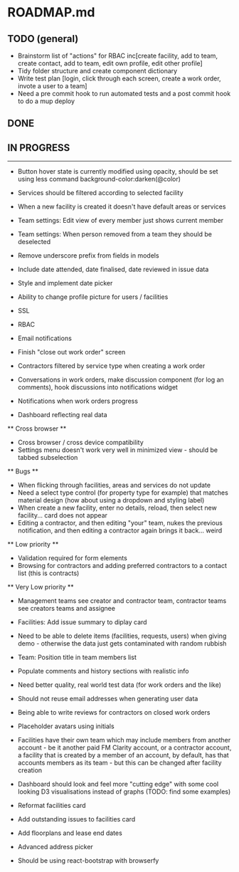 ROADMAP.md
==========

TODO (general)
--------------
* Brainstorm list of "actions" for RBAC inc[create facility, add to team, create contact, add to team, edit own profile, edit other profile]
* Tidy folder structure and create component dictionary 
* Write test plan [login, click through each screen, create a work order, invote a user to a team]
* Need a pre commit hook to run automated tests and a post commit hook to do a mup deploy

DONE
----

IN PROGRESS
-----------

-----------
* Button hover state is currently modified using opacity, should be set using less command background-color:darken(@color)
* Services should be filtered according to selected facility
* When a new facility is created it doesn't have default areas or services
* Team settings: Edit view of every member just shows current member
* Team settings: When person removed from a team they should be deselected

* Remove underscore prefix from fields in models
* Include date attended, date finalised, date reviewed in issue data
* Style and implement date picker
* Ability to change profile picture for users / facilities
* SSL
* RBAC
* Email notifications
* Finish "close out work order" screen
* Contractors filtered by service type when creating a work order
* Conversations in work orders, make discussion component (for log an comments), hook discussions into notifications widget
* Notifications when work orders progress
* Dashboard reflecting real data

** Cross browser **

* Cross browser / cross device compatibility
* Settings menu doesn't work very well in minimized view - should be tabbed subselection

** Bugs **

* When flicking through facilities, areas and services do not update
* Need a select type control (for property type for example) that matches material design (how about using a dropdown and styling label)
* When create a new facility, enter no details, reload, then select new facility... card does not appear
* Editing a contractor, and then editing "your" team, nukes the previous notification, and then editing a contractor again brings it back... weird

** Low priority **

* Validation required for form elements
* Browsing for contractors and adding preferred contractors to a contact list (this is contracts)

** Very Low priority **

* Management teams see creator and contractor team, contractor teams see creators teams and assignee
* Facilities: Add issue summary to diplay card
* Need to be able to delete items (facilities, requests, users) when giving demo - otherwise the data just gets contaminated with random rubbish
* Team: Position title in team members list
* Populate comments and history sections with realistic info
* Need better quality, real world test data (for work orders and the like)
* Should not reuse email addresses when generating user data
* Being able to write reviews for contractors on closed work orders
* Placeholder avatars using initials
* Facilities have their own team which may include members from another account - be it another paid FM Clarity account, or a contractor account, a facility that is created by a member of an account, by default, has that accounts members as its team - but this can be changed after facility creation
* Dashboard should look and feel more "cutting edge" with some cool looking D3 visualisations instead of graphs (TODO: find some examples)
* Reformat facilities card
* Add outstanding issues to facilities card
* Add floorplans and lease end dates
* Advanced address picker

* Should be using react-bootstrap with browserfy